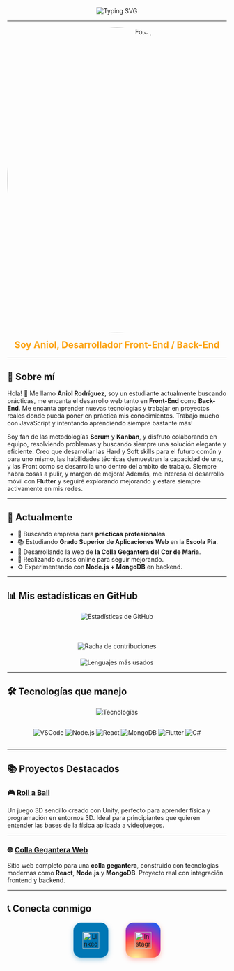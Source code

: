 <div align="center" style="display: flex; align-items: center; justify-content: center; gap: 10px;">
<img src="https://readme-typing-svg.herokuapp.com?font=Fira+Code&size=28&pause=1000&color=FFFFFF&center=true&vCenter=true&width=450&lines=Hola+soy+Aniol!;Front+for+All,+Back+for+one" alt="Typing SVG" />


</div>

---

<div align="center">
<img src="https://github.com/user-attachments/assets/4077611b-ae76-4680-baea-382f0e2bd1e2" alt="Foto perfil elegante" width="700px" style="border-radius: 50%; display: block; margin: 0 auto;" />
  <h2 style="color: #FCA311; margin-top: 15px;">Soy Aniol, Desarrollador Front-End / Back-End</h2>
</div>

---

## 📖 Sobre mí

Hola! 👋 Me llamo **Aniol Rodríguez**, soy un estudiante actualmente buscando prácticas, me encanta el desarrollo web tanto en **Front-End** como **Back-End**. Me encanta aprender nuevas tecnologías y trabajar en proyectos reales donde pueda poner en práctica mis conocimientos. Trabajo mucho con JavaScript y intentando aprendiendo siempre bastante más!

Soy fan de las metodologías **Scrum** y **Kanban**, y disfruto colaborando en equipo, resolviendo problemas y buscando siempre una solución elegante y eficiente. Creo que desarrollar las Hard y Soft skills para el futuro común y para uno mismo, las habilidades técnicas demuestran la capacidad de uno, y las Front como se desarrolla uno dentro del ambito de trabajo. Siempre habra cosas a pulir, y margen de mejora! Además, me interesa el desarrollo móvil con **Flutter** y seguiré explorando mejorando y estare siempre activamente en mis redes.

---

## 🚀 Actualmente

- 🎯 Buscando empresa para **prácticas profesionales**.
- 📚 Estudiando **Grado Superior de Aplicaciones Web** en la **Escola Pia**.
- 🔧 Desarrollando la web de **la Colla Gegantera del Cor de Maria**.
- 🌱 Realizando cursos online para seguir mejorando.
- ⚙️ Experimentando con **Node.js + MongoDB** en backend.

---

## 📊 Mis estadísticas en GitHub

<div align="center">

  <!-- Estadísticas generales -->
  <img 
    src="https://github-readme-stats.vercel.app/api?username=DRAKEFISTFIRE&show_icons=true&theme=radical" 
    alt="Estadísticas de GitHub" 
    style="margin-bottom: 20px;"
  />

  <!-- Racha de contribuciones -->
  <br/>
  <img 
    src="https://github-readme-streak-stats.herokuapp.com/?user=DRAKEFISTFIRE&theme=radical" 
    alt="Racha de contribuciones" 
    style="margin-bottom: 20px;"
  />

  <!-- Lenguajes más usados -->
  <br/>
  <img 
    src="https://github-readme-stats.vercel.app/api/top-langs/?username=DRAKEFISTFIRE&layout=compact&theme=radical" 
    alt="Lenguajes más usados" 
  />

</div>

---

## 🛠️ Tecnologías que manejo

<p align="center" style="margin-bottom: 30px;">
  <img src="https://skillicons.dev/icons?i=html,css,js,ts,php,react,nodejs,mongodb,flutter,mysql,csharp,git,github,vscode,linux,windows&perline=9" alt="Tecnologías" />
</p>

<p align="center" style="margin-bottom: 30px;">
  <img src="https://img.shields.io/badge/VSCode-007ACC?style=for-the-badge&logo=visual-studio-code&logoColor=white" alt="VSCode" />
  <img src="https://img.shields.io/badge/Node.js-339933?style=for-the-badge&logo=node.js&logoColor=white" alt="Node.js" />
  <img src="https://img.shields.io/badge/React-61DAFB?style=for-the-badge&logo=react&logoColor=black" alt="React" />
  <img src="https://img.shields.io/badge/MongoDB-47A248?style=for-the-badge&logo=mongodb&logoColor=white" alt="MongoDB" />
  <img src="https://img.shields.io/badge/Flutter-02569B?style=for-the-badge&logo=flutter&logoColor=white" alt="Flutter" />
  <img src="https://img.shields.io/badge/C%23-239120?style=for-the-badge&logo=c-sharp&logoColor=white" alt="C#" />
</p>

---

## 📚 Proyectos Destacados

### 🎮 [Roll a Ball](https://github.com/DRAKEFISTFIRE/Roll-a-Ball)

Un juego 3D sencillo creado con Unity, perfecto para aprender física y programación en entornos 3D. Ideal para principiantes que quieren entender las bases de la física aplicada a videojuegos.

---

### 🌐 [Colla Gegantera Web](https://github.com/DRAKEFISTFIRE/Colla-gegantera-web-project)

Sitio web completo para una **colla gegantera**, construido con tecnologías modernas como **React**, **Node.js** y **MongoDB**. Proyecto real con integración frontend y backend.

---

## 📞 Conecta conmigo

<div align="center" style="display: flex; justify-content: center; gap: 40px; margin-top: 20px;">

  <a href="https://www.linkedin.com/in/aniol-rodriguez-530514295/" target="_blank" rel="noopener noreferrer" style="text-decoration: none;">
    <div style="
      width: 80px;
      height: 80px;
      background-color: #0077B5;
      border-radius: 18px;
      box-shadow: 0 4px 12px rgb(0 119 181 / 0.4);
      display: flex;
      align-items: center;
      justify-content: center;
      transition: transform 0.3s ease, box-shadow 0.3s ease;
      cursor: pointer;
    "
    onmouseover="this.style.transform='scale(1.1)'; this.style.boxShadow='0 8px 24px rgb(0 119 181 / 0.6)';"
    onmouseout="this.style.transform='scale(1)'; this.style.boxShadow='0 4px 12px rgb(0 119 181 / 0.4)';"
    >
      <img src="https://raw.githubusercontent.com/rahulbanerjee26/githubAboutMeGenerator/main/icons/linked-in-alt.svg" width="38" alt="LinkedIn" />
    </div>
  </a>

  <a href="https://www.instagram.com/aniolrodriguez_2005/" target="_blank" rel="noopener noreferrer" style="text-decoration: none;">
    <div style="
      width: 80px;
      height: 80px;
      background: radial-gradient(circle at 30% 107%, #fdf497 0%, #fdf497 5%, #fd5949 45%, #d6249f 60%, #285AEB 90%);
      border-radius: 18px;
      box-shadow: 0 4px 12px rgb(253 89 73 / 0.4);
      display: flex;
      align-items: center;
      justify-content: center;
      transition: transform 0.3s ease, box-shadow 0.3s ease;
      cursor: pointer;
    "
    onmouseover="this.style.transform='scale(1.1)'; this.style.boxShadow='0 8px 24px rgb(253 89 73 / 0.6)';"
    onmouseout="this.style.transform='scale(1)'; this.style.boxShadow='0 4px 12px rgb(253 89 73 / 0.4)';"
    >
      <img src="https://raw.githubusercontent.com/rahulbanerjee26/githubAboutMeGenerator/main/icons/instagram.svg" width="38" alt="Instagram" />
    </div>
  </a>

</div>


